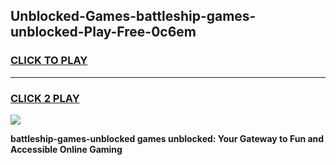 
## Unblocked-Games-battleship-games-unblocked-Play-Free-0c6em
<h3>
<a href="https://premium76.site?title=battleship-games-unblocked&ref=23A">CLICK TO PLAY</a></h3>
<hr>

<h3>
<a href="https://premium76.site?title=battleship-games-unblocked&ref=23A">CLICK 2 PLAY</a>
  
</h3>

<a href="https://premium76.site?title=battleship-games-unblocked&ref=23A"><img src="https://clearcache.store/games.png"></a>


**battleship-games-unblocked games unblocked: Your Gateway to Fun and Accessible Online Gaming**
